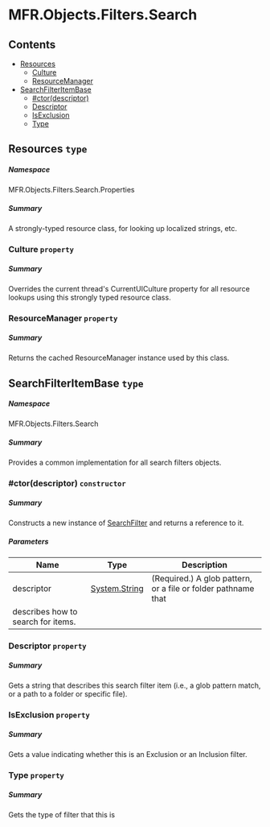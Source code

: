 <a name='assembly'></a>
# MFR.Objects.Filters.Search

## Contents

- [Resources](#T-MFR-Objects-Filters-Search-Properties-Resources 'MFR.Objects.Filters.Search.Properties.Resources')
  - [Culture](#P-MFR-Objects-Filters-Search-Properties-Resources-Culture 'MFR.Objects.Filters.Search.Properties.Resources.Culture')
  - [ResourceManager](#P-MFR-Objects-Filters-Search-Properties-Resources-ResourceManager 'MFR.Objects.Filters.Search.Properties.Resources.ResourceManager')
- [SearchFilterItemBase](#T-MFR-Objects-Filters-Search-SearchFilterItemBase 'MFR.Objects.Filters.Search.SearchFilterItemBase')
  - [#ctor(descriptor)](#M-MFR-Objects-Filters-Search-SearchFilterItemBase-#ctor-System-String- 'MFR.Objects.Filters.Search.SearchFilterItemBase.#ctor(System.String)')
  - [Descriptor](#P-MFR-Objects-Filters-Search-SearchFilterItemBase-Descriptor 'MFR.Objects.Filters.Search.SearchFilterItemBase.Descriptor')
  - [IsExclusion](#P-MFR-Objects-Filters-Search-SearchFilterItemBase-IsExclusion 'MFR.Objects.Filters.Search.SearchFilterItemBase.IsExclusion')
  - [Type](#P-MFR-Objects-Filters-Search-SearchFilterItemBase-Type 'MFR.Objects.Filters.Search.SearchFilterItemBase.Type')

<a name='T-MFR-Objects-Filters-Search-Properties-Resources'></a>
## Resources `type`

##### Namespace

MFR.Objects.Filters.Search.Properties

##### Summary

A strongly-typed resource class, for looking up localized strings, etc.

<a name='P-MFR-Objects-Filters-Search-Properties-Resources-Culture'></a>
### Culture `property`

##### Summary

Overrides the current thread's CurrentUICulture property for all
  resource lookups using this strongly typed resource class.

<a name='P-MFR-Objects-Filters-Search-Properties-Resources-ResourceManager'></a>
### ResourceManager `property`

##### Summary

Returns the cached ResourceManager instance used by this class.

<a name='T-MFR-Objects-Filters-Search-SearchFilterItemBase'></a>
## SearchFilterItemBase `type`

##### Namespace

MFR.Objects.Filters.Search

##### Summary

Provides a common implementation for all search filters objects.

<a name='M-MFR-Objects-Filters-Search-SearchFilterItemBase-#ctor-System-String-'></a>
### #ctor(descriptor) `constructor`

##### Summary

Constructs a new instance of [SearchFilter](#T-MFR-Objects-SearchFilter 'MFR.Objects.SearchFilter') and returns a
reference to it.

##### Parameters

| Name | Type | Description |
| ---- | ---- | ----------- |
| descriptor | [System.String](http://msdn.microsoft.com/query/dev14.query?appId=Dev14IDEF1&l=EN-US&k=k:System.String 'System.String') | (Required.) A glob pattern, or a file or folder pathname that
describes how to search for items. |

<a name='P-MFR-Objects-Filters-Search-SearchFilterItemBase-Descriptor'></a>
### Descriptor `property`

##### Summary

Gets a string that describes this search filter item (i.e., a glob
pattern match, or a path to a folder or specific file).

<a name='P-MFR-Objects-Filters-Search-SearchFilterItemBase-IsExclusion'></a>
### IsExclusion `property`

##### Summary

Gets a value indicating whether this is an Exclusion or an Inclusion filter.

<a name='P-MFR-Objects-Filters-Search-SearchFilterItemBase-Type'></a>
### Type `property`

##### Summary

Gets the type of filter that this is
